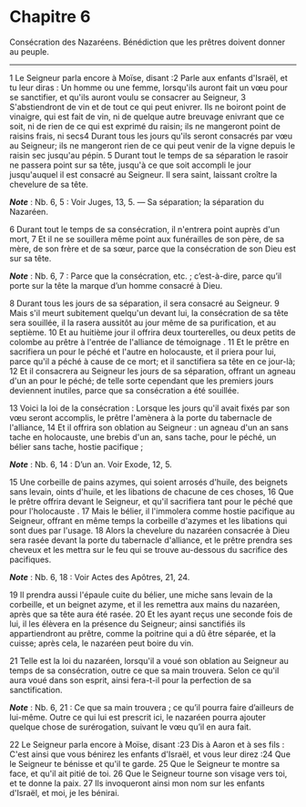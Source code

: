 # Chapitre 6

Consécration des Nazaréens.
Bénédiction que les prêtres doivent donner au peuple.

***

1 Le Seigneur parla encore à Moïse, disant :2 Parle aux enfants d'Israël, et tu leur diras : Un homme ou une femme, lorsqu'ils auront fait un vœu pour se sanctifier, et qu'ils auront voulu se consacrer au Seigneur, 3 S'abstiendront de vin et de tout ce qui peut enivrer. Ils ne boiront point de vinaigre, qui est fait de vin, ni de quelque autre breuvage enivrant que ce soit, ni de rien de ce qui est exprimé du raisin; ils ne mangeront point de raisins frais, ni secs4 Durant tous les jours qu'ils seront consacrés par vœu au Seigneur; ils ne mangeront rien de ce qui peut venir de la vigne depuis le raisin sec jusqu'au pépin. 5 Durant tout le temps de sa séparation le rasoir ne passera point sur sa tête, jusqu'à ce que soit accompli le jour jusqu'auquel il est consacré au Seigneur. Il sera saint, laissant croître la chevelure de sa tête.

***Note*** :  Nb. 6, 5 : Voir Juges, 13, 5. ― Sa séparation; la séparation du Nazaréen.

6 Durant tout le temps de sa consécration, il n'entrera point auprès d'un mort, 7 Et il ne se souillera même point aux funérailles de son père, de sa mère, de son frère et de sa sœur, parce que la consécration de son Dieu est sur sa tête.

***Note*** :  Nb. 6, 7 : Parce que la consécration, etc. ; c’est-à-dire, parce qu’il porte sur la tête la marque d’un homme consacré à Dieu.

8 Durant tous les jours de sa séparation, il sera consacré au Seigneur. 9 Mais s'il meurt subitement quelqu'un devant lui, la consécration de sa tête sera souillée, il la rasera aussitôt au jour même de sa purification, et au septième. 10 Et au huitième jour il offrira deux tourterelles, ou deux petits de colombe au prêtre à l'entrée de l'alliance de témoignage . 11 Et le prêtre en sacrifiera un pour le péché et l'autre en holocauste, et il priera pour lui, parce qu'il a péché à cause de ce mort; et il sanctifiera sa tête en ce jour-là; 12 Et il consacrera au Seigneur les jours de sa séparation, offrant un agneau d'un an pour le péché; de telle sorte cependant que les premiers jours deviennent inutiles, parce que sa consécration a été souillée.


13 Voici la loi de la consécration : Lorsque les jours qu'il avait fixés par son vœu seront accomplis, le prêtre l'amènera à la porte du tabernacle de l'alliance, 14 Et il offrira son oblation au Seigneur : un agneau d'un an sans tache en holocauste, une brebis d'un an, sans tache, pour le péché, un bélier sans tache, hostie pacifique ;

***Note*** :  Nb. 6, 14 : D’un an. Voir Exode, 12, 5.

15 Une corbeille de pains azymes, qui soient arrosés d'huile, des beignets sans levain, oints d'huile, et les libations de chacune de ces choses, 16 Que le prêtre offrira devant le Seigneur, et qu'il sacrifiera tant pour le péché que pour l'holocauste . 17 Mais le bélier, il l'immolera comme hostie pacifique au Seigneur, offrant en même temps la corbeille d'azymes et les libations qui sont dues par l'usage. 18 Alors la chevelure du nazaréen consacrée à Dieu sera rasée devant la porte du tabernacle d'alliance, et le prêtre prendra ses cheveux et les mettra sur le feu qui se trouve au-dessous du sacrifice des pacifiques.

***Note*** :  Nb. 6, 18 : Voir Actes des Apôtres, 21, 24.

19 Il prendra aussi l'épaule cuite du bélier, une miche sans levain de la corbeille, et un beignet azyme, et il les remettra aux mains du nazaréen, après que sa tête aura été rasée. 20 Et les ayant reçus une seconde fois de lui, il les élèvera en la présence du Seigneur; ainsi sanctifiés ils appartiendront au prêtre, comme la poitrine qui a dû être séparée, et la cuisse; après cela, le nazaréen peut boire du vin.


21 Telle est la loi du nazaréen, lorsqu'il a voué son oblation au Seigneur au temps de sa consécration, outre ce que sa main trouvera. Selon ce qu'il aura voué dans son esprit, ainsi fera-t-il pour la perfection de sa sanctification.

***Note*** :  Nb. 6, 21 : Ce que sa main trouvera ; ce qu’il pourra faire d’ailleurs de lui-même. Outre ce qui lui est prescrit ici, le nazaréen pourra ajouter quelque chose de surérogation, suivant le vœu qu’il en aura fait.


22 Le Seigneur parla encore à Moïse, disant :23 Dis à Aaron et à ses fils : C'est ainsi que vous bénirez les enfants d'Israël, et vous leur direz :24 Que le Seigneur te bénisse et qu'il te garde. 25 Que le Seigneur te montre sa face, et qu'il ait pitié de toi. 26 Que le Seigneur tourne son visage vers toi, et te donne la paix. 27 Ils invoqueront ainsi mon nom sur les enfants d'Israël, et moi, je les bénirai.

